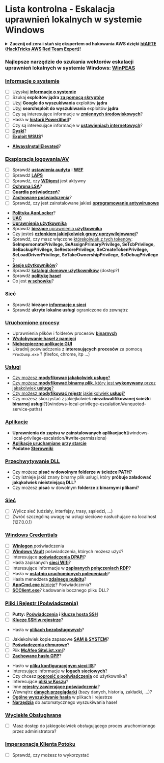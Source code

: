 # Lista kontrolna - Eskalacja uprawnień lokalnych w systemie Windows

<details>

<summary><strong>Zacznij od zera i stań się ekspertem od hakowania AWS dzięki</strong> <a href="https://training.hacktricks.xyz/courses/arte"><strong>htARTE (HackTricks AWS Red Team Expert)</strong></a><strong>!</strong></summary>

Inne sposoby wsparcia HackTricks:

* Jeśli chcesz zobaczyć swoją **firmę reklamowaną w HackTricks** lub **pobrać HackTricks w formacie PDF**, sprawdź [**PLANY SUBSKRYPCYJNE**](https://github.com/sponsors/carlospolop)!
* Zdobądź [**oficjalne gadżety PEASS & HackTricks**](https://peass.creator-spring.com)
* Odkryj [**Rodzinę PEASS**](https://opensea.io/collection/the-peass-family), naszą kolekcję ekskluzywnych [**NFT**](https://opensea.io/collection/the-peass-family)
* **Dołącz do** 💬 [**grupy Discord**](https://discord.gg/hRep4RUj7f) lub [**grupy telegramowej**](https://t.me/peass) lub **śledź** nas na **Twitterze** 🐦 [**@carlospolopm**](https://twitter.com/hacktricks_live)**.**
* **Podziel się swoimi sztuczkami hakerskimi, przesyłając PR-y do** [**HackTricks**](https://github.com/carlospolop/hacktricks) i [**HackTricks Cloud**](https://github.com/carlospolop/hacktricks-cloud) na GitHubie.

</details>

### **Najlepsze narzędzie do szukania wektorów eskalacji uprawnień lokalnych w systemie Windows:** [**WinPEAS**](https://github.com/carlospolop/privilege-escalation-awesome-scripts-suite/tree/master/winPEAS)

### [Informacje o systemie](windows-local-privilege-escalation/#system-info)

* [ ] Uzyskaj [**informacje o systemie**](windows-local-privilege-escalation/#system-info)
* [ ] Szukaj **exploitów jądra** [**za pomocą skryptów**](windows-local-privilege-escalation/#version-exploits)
* [ ] Użyj **Google do wyszukiwania** exploitów **jądra**
* [ ] Użyj **searchsploit do wyszukiwania** exploitów **jądra**
* [ ] Czy są interesujące informacje w [**zmiennych środowiskowych**](windows-local-privilege-escalation/#environment)?
* [ ] Hasła w [**historii PowerShell**](windows-local-privilege-escalation/#powershell-history)?
* [ ] Czy są interesujące informacje w [**ustawieniach internetowych**](windows-local-privilege-escalation/#internet-settings)?
* [ ] [**Dyski**](windows-local-privilege-escalation/#drives)?
* [ ] [**Exploit WSUS**](windows-local-privilege-escalation/#wsus)?
* [**AlwaysInstallElevated**](windows-local-privilege-escalation/#alwaysinstallelevated)?

### [Eksploracja logowania/AV](windows-local-privilege-escalation/#enumeration)

* [ ] Sprawdź [**ustawienia audytu**](windows-local-privilege-escalation/#audit-settings) i [**WEF**](windows-local-privilege-escalation/#wef)
* [ ] Sprawdź [**LAPS**](windows-local-privilege-escalation/#laps)
* [ ] Sprawdź, czy [**WDigest**](windows-local-privilege-escalation/#wdigest) jest aktywny
* [ ] [**Ochrona LSA**](windows-local-privilege-escalation/#lsa-protection)?
* [ ] [**Guardia poświadczeń**](windows-local-privilege-escalation/#credentials-guard)[?](windows-local-privilege-escalation/#cached-credentials)
* [ ] [**Zachowane poświadczenia**](windows-local-privilege-escalation/#cached-credentials)?
* [ ] Sprawdź, czy jest zainstalowane jakieś [**oprogramowanie antywirusowe**](windows-av-bypass)
* [**Polityka AppLocker**](authentication-credentials-uac-and-efs#applocker-policy)?
* [**UAC**](authentication-credentials-uac-and-efs/uac-user-account-control)
* [**Uprawnienia użytkownika**](windows-local-privilege-escalation/#users-and-groups)
* Sprawdź [**bieżące** uprawnienia **użytkownika**](windows-local-privilege-escalation/#users-and-groups)
* Czy jesteś [**członkiem jakiejkolwiek grupy uprzywilejowanej**](windows-local-privilege-escalation/#privileged-groups)?
* Sprawdź, czy masz włączone [którekolwiek z tych tokenów](windows-local-privilege-escalation/#token-manipulation): **SeImpersonatePrivilege, SeAssignPrimaryPrivilege, SeTcbPrivilege, SeBackupPrivilege, SeRestorePrivilege, SeCreateTokenPrivilege, SeLoadDriverPrivilege, SeTakeOwnershipPrivilege, SeDebugPrivilege** ?
* [**Sesje użytkowników**](windows-local-privilege-escalation/#logged-users-sessions)?
* Sprawdź [**katalogi domowe użytkowników**](windows-local-privilege-escalation/#home-folders) (dostęp?)
* Sprawdź [**politykę haseł**](windows-local-privilege-escalation/#password-policy)
* Co jest [**w schowku**](windows-local-privilege-escalation/#get-the-content-of-the-clipboard)?

### [Sieć](windows-local-privilege-escalation/#network)

* Sprawdź **bieżące** [**informacje o sieci**](windows-local-privilege-escalation/#network)
* Sprawdź **ukryte lokalne usługi** ograniczone do zewnątrz

### [Uruchomione procesy](windows-local-privilege-escalation/#running-processes)

* Uprawnienia plików i folderów procesów [**binarnych**](windows-local-privilege-escalation/#file-and-folder-permissions)
* [**Wydobywanie haseł z pamięci**](windows-local-privilege-escalation/#memory-password-mining)
* [**Niebezpieczne aplikacje GUI**](windows-local-privilege-escalation/#insecure-gui-apps)
* Ukradnij poświadczenia z **interesujących procesów** za pomocą `ProcDump.exe` ? (firefox, chrome, itp ...)

### [Usługi](windows-local-privilege-escalation/#services)

* [Czy możesz **modyfikować jakąkolwiek usługę**?](windows-local-privilege-escalation#permissions)
* [Czy możesz **modyfikować** **binarny plik**, który jest **wykonywany** przez jakąkolwiek **usługę**?](windows-local-privilege-escalation/#modify-service-binary-path)
* [Czy możesz **modyfikować** **rejestr** jakiejkolwiek **usługi**?](windows-local-privilege-escalation/#services-registry-modify-permissions)
* Czy możesz skorzystać z jakiejkolwiek **niezakwalifikowanej ścieżki binarnej usługi**?](windows-local-privilege-escalation/#unquoted-service-paths)

### [**Aplikacje**](windows-local-privilege-escalation/#applications)

* **Uprawnienia do zapisu w zainstalowanych aplikacjach**](windows-local-privilege-escalation/#write-permissions)
* [**Aplikacje uruchamiane przy starcie**](windows-local-privilege-escalation/#run-at-startup)
* **Podatne** [**Sterowniki**](windows-local-privilege-escalation/#drivers)

### [Przechwytywanie DLL](windows-local-privilege-escalation/#path-dll-hijacking)

* Czy możesz **pisać w dowolnym folderze w ścieżce PATH**?
* Czy istnieje jakiś znany binarny plik usługi, który **próbuje załadować jakąkolwiek nieistniejącą DLL**?
* Czy możesz **pisać** w dowolnym **folderze z binarnymi plikami**?
### [Sieć](windows-local-privilege-escalation/#sieć)

* [ ] Wylicz sieć (udziały, interfejsy, trasy, sąsiedzi, ...)
* [ ] Zwróć szczególną uwagę na usługi sieciowe nasłuchujące na localhost (127.0.0.1)

### [Windows Credentials](windows-local-privilege-escalation/#windows-credentials)

* [ ] [**Winlogon** ](windows-local-privilege-escalation/#winlogon-credentials)poświadczenia
* [ ] [**Windows Vault**](windows-local-privilege-escalation/#credentials-manager-windows-vault) poświadczenia, których możesz użyć?
* [ ] Interesujące [**poświadczenia DPAPI**](windows-local-privilege-escalation/#dpapi)?
* [ ] Hasła zapisanych [**sieci Wifi**](windows-local-privilege-escalation/#wifi)?
* [ ] Interesujące informacje w [**zapisanych połączeniach RDP**](windows-local-privilege-escalation/#saved-rdp-connections)?
* [ ] Hasła w [**ostatnio uruchomionych poleceniach**](windows-local-privilege-escalation/#recently-run-commands)?
* [ ] Hasła menedżera [**zdalnego pulpitu**](windows-local-privilege-escalation/#remote-desktop-credential-manager)?
* [ ] [**AppCmd.exe** istnieje](windows-local-privilege-escalation/#appcmd-exe)? Poświadczenia?
* [ ] [**SCClient.exe**](windows-local-privilege-escalation/#scclient-sccm)? Ładowanie bocznego pliku DLL?

### [Pliki i Rejestr (Poświadczenia)](windows-local-privilege-escalation/#files-and-registry-credentials)

* [ ] **Putty:** [**Poświadczenia**](windows-local-privilege-escalation/#putty-creds) **i** [**klucze hosta SSH**](windows-local-privilege-escalation/#putty-ssh-host-keys)
* [ ] [**Klucze SSH w rejestrze**](windows-local-privilege-escalation/#ssh-keys-in-registry)?
* Hasła w [**plikach bezobsługowych**](windows-local-privilege-escalation/#unattended-files)?
* [ ] Jakiekolwiek kopie zapasowe [**SAM & SYSTEM**](windows-local-privilege-escalation/#sam-and-system-backups)?
* [ ] [**Poświadczenia chmurowe**](windows-local-privilege-escalation/#cloud-credentials)?
* [ ] Plik [**McAfee SiteList.xml**](windows-local-privilege-escalation/#mcafee-sitelist.xml)?
* [ ] [**Zachowane hasło GPP**](windows-local-privilege-escalation/#cached-gpp-pasword)?
* Hasło w [**pliku konfiguracyjnym sieci IIS**](windows-local-privilege-escalation/#iis-web-config)?
* Interesujące informacje w [**logach** **sieciowych**](windows-local-privilege-escalation/#logs)?
* Czy chcesz [**poprosić o poświadczenia**](windows-local-privilege-escalation/#ask-for-credentials) od użytkownika?
* Interesujące [**pliki w Koszu**](windows-local-privilege-escalation/#credentials-in-the-recyclebin)?
* Inne [**rejestry zawierające poświadczenia**](windows-local-privilege-escalation/#inside-the-registry)?
* Wewnątrz [**danych przeglądarki**](windows-local-privilege-escalation/#browsers-history) (bazy danych, historia, zakładki, ...)?
* [**Ogólne wyszukiwanie hasła**](windows-local-privilege-escalation/#generic-password-search-in-files-and-registry) w plikach i rejestrze
* [**Narzędzia**](windows-local-privilege-escalation/#tools-that-search-for-passwords) do automatycznego wyszukiwania haseł

### [Wyciekłe Obsługiwane](windows-local-privilege-escalation/#leaked-handlers)

* [ ] Masz dostęp do jakiegokolwiek obsługującego proces uruchomionego przez administratora?

### [Impersonacja Klienta Potoku](windows-local-privilege-escalation/#named-pipe-client-impersonation)

* [ ] Sprawdź, czy możesz to wykorzystać
